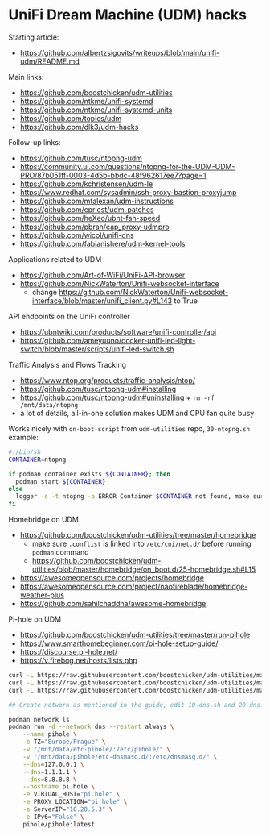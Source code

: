 # UniFi Dream Machine (UDM) hacks

Starting article:
 - https://github.com/albertzsigovits/writeups/blob/main/unifi-udm/README.md

Main links:
 - https://github.com/boostchicken/udm-utilities
 - https://github.com/ntkme/unifi-systemd
 - https://github.com/ntkme/unifi-systemd-units
 - https://github.com/topics/udm
 - https://github.com/dlk3/udm-hacks

Follow-up links:
 - https://github.com/tusc/ntopng-udm
 - https://community.ui.com/questions/ntopng-for-the-UDM-UDM-PRO/87b051ff-0003-4d5b-bbdc-48f962617ee7?page=1
 - https://github.com/kchristensen/udm-le
 - https://www.redhat.com/sysadmin/ssh-proxy-bastion-proxyjump
 - https://github.com/mtalexan/udm-instructions
 - https://github.com/cpriest/udm-patches
 - https://github.com/heXeo/ubnt-fan-speed
 - https://github.com/pbrah/eap_proxy-udmpro
 - https://github.com/wicol/unifi-dns
 - https://github.com/fabianishere/udm-kernel-tools

Applications related to UDM
 - https://github.com/Art-of-WiFi/UniFi-API-browser
 - https://github.com/NickWaterton/Unifi-websocket-interface
   - change https://github.com/NickWaterton/Unifi-websocket-interface/blob/master/unifi_client.py#L143 to True

API endpoints on the UniFi controller
 - https://ubntwiki.com/products/software/unifi-controller/api
 - https://github.com/ameyuuno/docker-unifi-led-light-switch/blob/master/scripts/unifi-led-switch.sh

Traffic Analysis and Flows Tracking
 - https://www.ntop.org/products/traffic-analysis/ntop/
 - https://github.com/tusc/ntopng-udm#installing
 - https://github.com/tusc/ntopng-udm#uninstalling + `rm -rf /mnt/data/ntopng`
 - a lot of details, all-in-one solution makes UDM and CPU fan quite busy

Works nicely with `on-boot-script` from `udm-utilities` repo, `30-ntopng.sh` example:
```bash
#!/bin/sh
CONTAINER=ntopng

if podman container exists ${CONTAINER}; then
  podman start ${CONTAINER}
else
  logger -s -t ntopng -p ERROR Container $CONTAINER not found, make sure you set the proper name
fi
```

Homebridge on UDM
 - https://github.com/boostchicken/udm-utilities/tree/master/homebridge
   - make sure `.conflist` is linked into `/etc/cni/net.d/` before running `podman` command
   - https://github.com/boostchicken/udm-utilities/blob/master/homebridge/on_boot.d/25-homebridge.sh#L15
 - https://awesomeopensource.com/projects/homebridge
 - https://awesomeopensource.com/project/naofireblade/homebridge-weather-plus
 - https://github.com/sahilchaddha/awesome-homebridge

Pi-hole on UDM
 - https://github.com/boostchicken/udm-utilities/tree/master/run-pihole
 - https://www.smarthomebeginner.com/pi-hole-setup-guide/
 - https://discourse.pi-hole.net/
 - https://v.firebog.net/hosts/lists.php

```bash
curl -L https://raw.githubusercontent.com/boostchicken/udm-utilities/master/cni-plugins/05-install-cni-plugins.sh -o /mnt/data/on_boot.d/05-install-cni-plugins.sh
curl -L https://raw.githubusercontent.com/boostchicken/udm-utilities/master/dns-common/on_boot.d/10-dns.sh -o /mnt/data/on_boot.d/10-dns.sh
curl -L https://raw.githubusercontent.com/boostchicken/udm-utilities/master/cni-plugins/20-dns.conflist -o /mnt/data/podman/cni/20-dns.conflist

## Create network as mentioned in the guide, edit 10-dns.sh and 20-dns.conflist to use 10.20.5.3 address

podman network ls
podman run -d --network dns --restart always \
    --name pihole \
    -e TZ="Europe/Prague" \
    -v "/mnt/data/etc-pihole/:/etc/pihole/" \
    -v "/mnt/data/pihole/etc-dnsmasq.d/:/etc/dnsmasq.d/" \
    --dns=127.0.0.1 \
    --dns=1.1.1.1 \
    --dns=8.8.8.8 \
    --hostname pi.hole \
    -e VIRTUAL_HOST="pi.hole" \
    -e PROXY_LOCATION="pi.hole" \
    -e ServerIP="10.20.5.3" \
    -e IPv6="False" \
    pihole/pihole:latest
```
